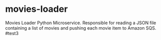 # movies-loader
Movies Loader Python Microservice. Responsible for reading a JSON file containing a list of movies and pushing each movie item to Amazon SQS.
#test3
